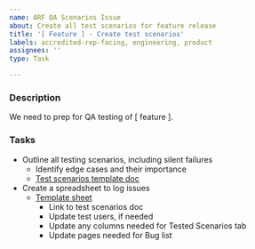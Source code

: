 ```yaml
---
name: ARF QA Scenarios Issue
about: Create all test scenarios for feature release
title: '[ Feature ] - Create test scenarios'
labels: accredited-rep-facing, engineering, product
assignees: ''
type: Task

---
```


### Description
We need to prep for QA testing of [ feature ].

### Tasks
- Outline all testing scenarios, including silent failures
  - Identify edge cases and their importance  
  - [Test scenarios template doc](https://docs.google.com/document/d/1wLIdD8BQWmy41uQ9LN6SBVsFECRYp_i54WrpYQr--wU/edit?tab=t.0#heading=h.6tj3hqrgo30m) 
- Create a spreadsheet to log issues
  - [Template sheet](https://docs.google.com/spreadsheets/d/1Z5yd8y4nu4vPnmp_IAnQifuXonAkRJjfKtJFyeIzMUk/edit?gid=732711168#gid=732711168)
      - Link to test scenarios doc
      - Update test users, if needed
      - Update any columns needed for Tested Scenarios tab
      - Update pages needed for Bug list
